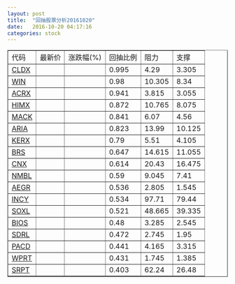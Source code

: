 ```yaml
---
layout: post
title:  "回抽股票分析20161020"
date:   2016-10-20 04:17:16
categories: stock
---
```

<script type="text/javascript">
var stockList = []
stockList.push('gb_cldx');
stockList.push('gb_win');
stockList.push('gb_acrx');
stockList.push('gb_himx');
stockList.push('gb_mack');
stockList.push('gb_aria');
stockList.push('gb_kerx');
stockList.push('gb_brs');
stockList.push('gb_cnx');
stockList.push('gb_nmbl');
stockList.push('gb_aegr');
stockList.push('gb_incy');
stockList.push('gb_soxl');
stockList.push('gb_bios');
stockList.push('gb_sdrl');
stockList.push('gb_pacd');
stockList.push('gb_wprt');
stockList.push('gb_srpt');
</script>
<table border="1">
 <tr>
 <td>代码</td>
 <td>最新价</td>
 <td>涨跌幅(%)</td>
 <td>回抽比例</td>
 <td>阻力</td>
 <td>支撑</td>
</tr>
  <tr id="cldx">
  <td><a href="http://stock.finance.sina.com.cn/usstock/quotes/CLDX.html" target="_blank">CLDX</a></td><td></td><td></td><td>0.995</td><td>4.29</td><td>3.305</td></tr>
  <tr id="win">
  <td><a href="http://stock.finance.sina.com.cn/usstock/quotes/WIN.html" target="_blank">WIN</a></td><td></td><td></td><td>0.98</td><td>10.305</td><td>8.34</td></tr>
  <tr id="acrx">
  <td><a href="http://stock.finance.sina.com.cn/usstock/quotes/ACRX.html" target="_blank">ACRX</a></td><td></td><td></td><td>0.941</td><td>3.815</td><td>3.055</td></tr>
  <tr id="himx">
  <td><a href="http://stock.finance.sina.com.cn/usstock/quotes/HIMX.html" target="_blank">HIMX</a></td><td></td><td></td><td>0.872</td><td>10.765</td><td>8.075</td></tr>
  <tr id="mack">
  <td><a href="http://stock.finance.sina.com.cn/usstock/quotes/MACK.html" target="_blank">MACK</a></td><td></td><td></td><td>0.841</td><td>6.07</td><td>4.56</td></tr>
  <tr id="aria">
  <td><a href="http://stock.finance.sina.com.cn/usstock/quotes/ARIA.html" target="_blank">ARIA</a></td><td></td><td></td><td>0.823</td><td>13.99</td><td>10.125</td></tr>
  <tr id="kerx">
  <td><a href="http://stock.finance.sina.com.cn/usstock/quotes/KERX.html" target="_blank">KERX</a></td><td></td><td></td><td>0.79</td><td>5.51</td><td>4.105</td></tr>
  <tr id="brs">
  <td><a href="http://stock.finance.sina.com.cn/usstock/quotes/BRS.html" target="_blank">BRS</a></td><td></td><td></td><td>0.647</td><td>14.615</td><td>11.055</td></tr>
  <tr id="cnx">
  <td><a href="http://stock.finance.sina.com.cn/usstock/quotes/CNX.html" target="_blank">CNX</a></td><td></td><td></td><td>0.614</td><td>20.43</td><td>16.475</td></tr>
  <tr id="nmbl">
  <td><a href="http://stock.finance.sina.com.cn/usstock/quotes/NMBL.html" target="_blank">NMBL</a></td><td></td><td></td><td>0.59</td><td>9.045</td><td>7.41</td></tr>
  <tr id="aegr">
  <td><a href="http://stock.finance.sina.com.cn/usstock/quotes/AEGR.html" target="_blank">AEGR</a></td><td></td><td></td><td>0.536</td><td>2.805</td><td>1.545</td></tr>
  <tr id="incy">
  <td><a href="http://stock.finance.sina.com.cn/usstock/quotes/INCY.html" target="_blank">INCY</a></td><td></td><td></td><td>0.534</td><td>97.71</td><td>79.44</td></tr>
  <tr id="soxl">
  <td><a href="http://stock.finance.sina.com.cn/usstock/quotes/SOXL.html" target="_blank">SOXL</a></td><td></td><td></td><td>0.521</td><td>48.665</td><td>39.335</td></tr>
  <tr id="bios">
  <td><a href="http://stock.finance.sina.com.cn/usstock/quotes/BIOS.html" target="_blank">BIOS</a></td><td></td><td></td><td>0.48</td><td>3.285</td><td>2.545</td></tr>
  <tr id="sdrl">
  <td><a href="http://stock.finance.sina.com.cn/usstock/quotes/SDRL.html" target="_blank">SDRL</a></td><td></td><td></td><td>0.472</td><td>2.745</td><td>1.95</td></tr>
  <tr id="pacd">
  <td><a href="http://stock.finance.sina.com.cn/usstock/quotes/PACD.html" target="_blank">PACD</a></td><td></td><td></td><td>0.441</td><td>4.165</td><td>3.315</td></tr>
  <tr id="wprt">
  <td><a href="http://stock.finance.sina.com.cn/usstock/quotes/WPRT.html" target="_blank">WPRT</a></td><td></td><td></td><td>0.431</td><td>1.745</td><td>1.385</td></tr>
  <tr id="srpt">
  <td><a href="http://stock.finance.sina.com.cn/usstock/quotes/SRPT.html" target="_blank">SRPT</a></td><td></td><td></td><td>0.403</td><td>62.24</td><td>26.48</td></tr>
</table>
